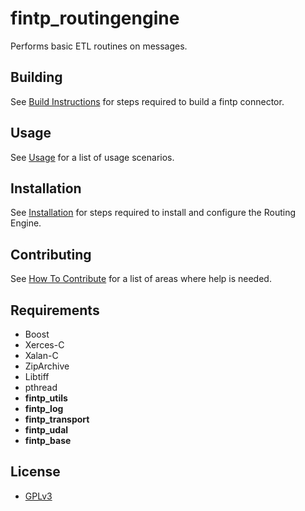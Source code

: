 fintp_routingengine
===================

Performs basic ETL routines on messages.

Building
-----
See [Build Instructions](https://github.com/FinTP/fintp_routingengine/wiki/Build-instructions) for steps required to build a fintp connector.

Usage
-----
See [Usage](https://github.com/FinTP/fintp_routingengine/wiki/Usage) for a list of usage scenarios.

Installation
-----
See [Installation](https://github.com/FinTP/fintp_routingengine/wiki/Installation) for steps required to install and configure the Routing Engine.

Contributing
-----
See [How To Contribute](http://www.fintp.org/how-to-contribute) for a list of areas where help is needed.

Requirements
------------
- Boost
- Xerces-C
- Xalan-C
- ZipArchive
- Libtiff
- pthread
- **fintp_utils**
- **fintp_log**
- **fintp_transport**
- **fintp_udal**
- **fintp_base**

License
-------
- [GPLv3](http://www.gnu.org/licenses/gpl-3.0.html)

